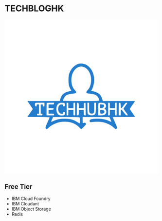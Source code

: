 # TECHBLOGHK

<img src = "./frontend/src/data/images/logo.svg"/>

## Free Tier
* IBM Cloud Foundry
* IBM Cloudant
* IBM Object Storage
* Redis
